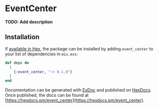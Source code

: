 # EventCenter

**TODO: Add description**

## Installation

If [available in Hex](https://hex.pm/docs/publish), the package can be installed
by adding `event_center` to your list of dependencies in `mix.exs`:

```elixir
def deps do
  [
    {:event_center, "~> 0.1.0"}
  ]
end
```

Documentation can be generated with [ExDoc](https://github.com/elixir-lang/ex_doc)
and published on [HexDocs](https://hexdocs.pm). Once published, the docs can
be found at [https://hexdocs.pm/event_center](https://hexdocs.pm/event_center).
